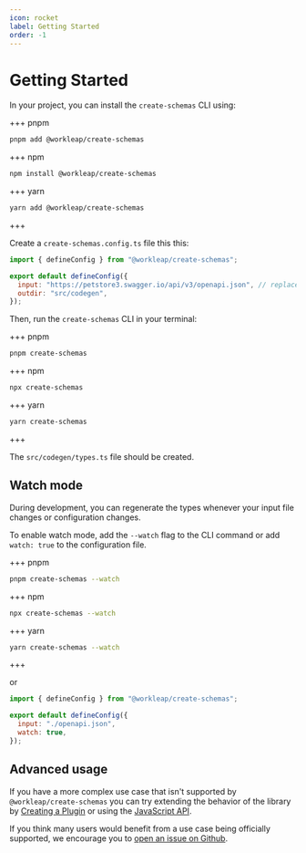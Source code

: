 ```yaml
---
icon: rocket
label: Getting Started
order: -1
---
```


# Getting Started

In your project, you can install the `create-schemas` CLI using:

+++ pnpm
```bash
pnpm add @workleap/create-schemas
```
+++ npm
```bash
npm install @workleap/create-schemas
```
+++ yarn
```bash
yarn add @workleap/create-schemas
```
+++

Create a `create-schemas.config.ts` file this this:

```js create-schemas.config.ts
import { defineConfig } from "@workleap/create-schemas";

export default defineConfig({
  input: "https://petstore3.swagger.io/api/v3/openapi.json", // replace with your own OpenAPI schema
  outdir: "src/codegen",
});
```

Then, run the `create-schemas` CLI in your terminal:

+++ pnpm
```bash
pnpm create-schemas
```
+++ npm
```bash
npx create-schemas
```
+++ yarn
```bash
yarn create-schemas
```
+++

The `src/codegen/types.ts` file should be created.

## Watch mode

During development, you can regenerate the types whenever your input file
changes or configuration changes. 

To enable watch mode, add the `--watch` flag to the CLI command or add `watch:
true` to the configuration file.

+++ pnpm
```bash
pnpm create-schemas --watch
```
+++ npm
```bash
npx create-schemas --watch
```
+++ yarn
```bash
yarn create-schemas --watch
```
+++

or

```js create-schemas.config.ts
import { defineConfig } from "@workleap/create-schemas";

export default defineConfig({
  input: "./openapi.json",
  watch: true,
});
```

## Advanced usage

If you have a more complex use case that isn't supported by
`@workleap/create-schemas` you can try extending the behavior of the library by
[Creating a Plugin](./using-plugins#creating-a-plugin) or using the [JavaScript API](./javascript-api).

If you think many users would benefit from a use case being officially supported, we encourage you to [open an issue on Github](https://github.com/workleap/wl-openapi-typescript/issues).